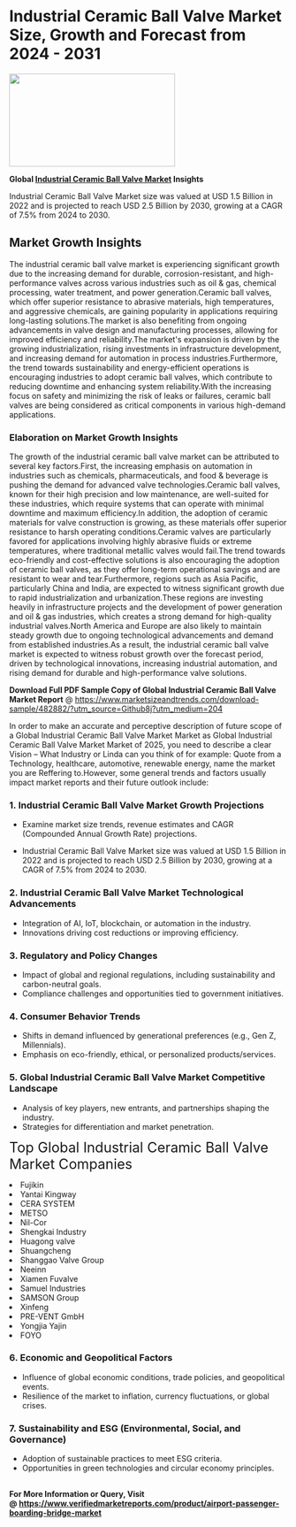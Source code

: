 <H1>Industrial Ceramic Ball Valve Market Size, Growth and Forecast from 2024 - 2031</H1><img class="aligncenter size-medium wp-image-584254" src="https://thirdeyenews.in/wp-content/uploads/2024/09/Global-Market-Research-300x168.jpeg" alt="" width="300" height="168" /><p><strong>Global&nbsp;<a href="https://www.marketsizeandtrends.com/download-sample/482882/?utm_source=Github8j?utm_medium=204">Industrial Ceramic Ball Valve Market</a> Insights</strong></p><p>Industrial Ceramic Ball Valve Market size was valued at USD 1.5 Billion in 2022 and is projected to reach USD 2.5 Billion by 2030, growing at a CAGR of 7.5% from 2024 to 2030.</p><p><h2>Market Growth Insights</h2> The industrial ceramic ball valve market is experiencing significant growth due to the increasing demand for durable, corrosion-resistant, and high-performance valves across various industries such as oil & gas, chemical processing, water treatment, and power generation.Ceramic ball valves, which offer superior resistance to abrasive materials, high temperatures, and aggressive chemicals, are gaining popularity in applications requiring long-lasting solutions.The market is also benefiting from ongoing advancements in valve design and manufacturing processes, allowing for improved efficiency and reliability.The market's expansion is driven by the growing industrialization, rising investments in infrastructure development, and increasing demand for automation in process industries.Furthermore, the trend towards sustainability and energy-efficient operations is encouraging industries to adopt ceramic ball valves, which contribute to reducing downtime and enhancing system reliability.With the increasing focus on safety and minimizing the risk of leaks or failures, ceramic ball valves are being considered as critical components in various high-demand applications. <h3>Elaboration on Market Growth Insights</h3> The growth of the industrial ceramic ball valve market can be attributed to several key factors.First, the increasing emphasis on automation in industries such as chemicals, pharmaceuticals, and food & beverage is pushing the demand for advanced valve technologies.Ceramic ball valves, known for their high precision and low maintenance, are well-suited for these industries, which require systems that can operate with minimal downtime and maximum efficiency.In addition, the adoption of ceramic materials for valve construction is growing, as these materials offer superior resistance to harsh operating conditions.Ceramic valves are particularly favored for applications involving highly abrasive fluids or extreme temperatures, where traditional metallic valves would fail.The trend towards eco-friendly and cost-effective solutions is also encouraging the adoption of ceramic ball valves, as they offer long-term operational savings and are resistant to wear and tear.Furthermore, regions such as Asia Pacific, particularly China and India, are expected to witness significant growth due to rapid industrialization and urbanization.These regions are investing heavily in infrastructure projects and the development of power generation and oil & gas industries, which creates a strong demand for high-quality industrial valves.North America and Europe are also likely to maintain steady growth due to ongoing technological advancements and demand from established industries.As a result, the industrial ceramic ball valve market is expected to witness robust growth over the forecast period, driven by technological innovations, increasing industrial automation, and rising demand for durable and high-performance valve solutions.</p><p><span class=""><strong>Download Full PDF Sample Copy of Global Industrial Ceramic Ball Valve Market Report</strong> @ <a href="https://www.marketsizeandtrends.com/download-sample/482882/?utm_source=Github8j?utm_medium=204" target="_blank">https://www.marketsizeandtrends.com/download-sample/482882/?utm_source=Github8j?utm_medium=204</a></span></p><p>In order to make an accurate and perceptive description of future scope of a Global&nbsp;Industrial Ceramic Ball Valve Market Market as Global&nbsp;Industrial Ceramic Ball Valve Market Market of 2025, you need to describe a clear Vision &ndash; What Industry or Linda can you think of for example: Quote from a Technology, healthcare, automotive, renewable energy, name the market you are Reffering to.However, some general trends and factors usually impact market reports and their future outlook include:</p><h3>1.&nbsp;<strong>Industrial Ceramic Ball Valve Market Growth Projections</strong></h3><ul><li>Examine market size trends, revenue estimates and CAGR (Compounded Annual Growth Rate) projections.</li><li><p>Industrial Ceramic Ball Valve Market size was valued at USD 1.5 Billion in 2022 and is projected to reach USD 2.5 Billion by 2030, growing at a CAGR of 7.5% from 2024 to 2030.</p></li></ul><h3>2.&nbsp;<strong>Industrial Ceramic Ball Valve Market Technological Advancements</strong></h3><ul><li>Integration of AI, IoT, blockchain, or automation in the industry.</li><li>Innovations driving cost reductions or improving efficiency.</li></ul><h3>3.&nbsp;<strong>Regulatory and Policy Changes</strong></h3><ul><li>Impact of global and regional regulations, including sustainability and carbon-neutral goals.</li><li>Compliance challenges and opportunities tied to government initiatives.</li></ul><h3>4.&nbsp;<strong>Consumer Behavior Trends</strong></h3><ul><li>Shifts in demand influenced by generational preferences (e.g., Gen Z, Millennials).</li><li>Emphasis on eco-friendly, ethical, or personalized products/services.</li></ul><h3>5.&nbsp;<strong>Global Industrial Ceramic Ball Valve Market Competitive Landscape</strong></h3><ul><li>Analysis of key players, new entrants, and partnerships shaping the industry.</li><li>Strategies for differentiation and market penetration.</li></ul><p data-pm-slice="1 1 []"><span style="color: inherit; font-family: inherit; font-size: 25px;">Top Global Industrial Ceramic Ball Valve Market Companies</span></p><div class="" data-test-id=""><p><li>Fujikin</li><li> Yantai Kingway</li><li> CERA SYSTEM</li><li> METSO</li><li> Nil-Cor</li><li> Shengkai Industry</li><li> Huagong valve</li><li> Shuangcheng</li><li> Shanggao Valve Group</li><li> Neeinn</li><li> Xiamen Fuvalve</li><li> Samuel Industries</li><li> SAMSON Group</li><li> Xinfeng</li><li> PRE-VENT GmbH</li><li> Yongjia Yajin</li><li> FOYO</li></p></div><h3>6.&nbsp;<strong>Economic and Geopolitical Factors</strong></h3><ul><li>Influence of global economic conditions, trade policies, and geopolitical events.</li><li>Resilience of the market to inflation, currency fluctuations, or global crises.</li></ul><h3>7.&nbsp;<strong>Sustainability and ESG (Environmental, Social, and Governance)</strong></h3><ul><li>Adoption of sustainable practices to meet ESG criteria.</li><li>Opportunities in green technologies and circular economy principles.</li></ul><h2><strong style="font-size: 14px;">For More Information or Query, Visit @&nbsp;</strong><a style="background-color: #ffffff; font-size: 14px;" href="https://www.marketsizeandtrends.com/report/industrial-ceramic-ball-valve-market/" target="_blank">https://www.verifiedmarketreports.com/product/airport-passenger-boarding-bridge-market</a></h2>